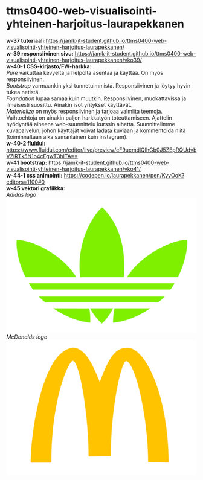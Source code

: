 # ttms0400-web-visualisointi-yhteinen-harjoitus-laurapekkanen

<b>w-37 tutoriaali:</b>https://jamk-it-student.github.io/ttms0400-web-visualisointi-yhteinen-harjoitus-laurapekkanen/<br/>
<b>w-39 responsiivinen sivu:</b> https://jamk-it-student.github.io/ttms0400-web-visualisointi-yhteinen-harjoitus-laurapekkanen/vko39/<br/>
<b>w-40-1 CSS-kirjasto/FW-harkka:</b><br/>
<i>Pure</i> vaikuttaa kevyeltä ja helpolta asentaa ja käyttää. On myös responsiivinen.<br/>
<i>Bootstrap</i> varmaankin yksi tunnetuimmista. Responsiivinen ja löytyy hyvin tukea netistä.<br/>
<i>Foundation</i> lupaa samaa kuin muutkin. Responsiivinen, muokattavissa ja ilmeisesti suosittu. Ainakin isot yritykset käyttävät.<br/>
<i>Materialize</i> on myös responsiivinen ja tarjoaa valmiita teemoja.<br/>
Vaihtoehtoja on ainakin paljon harkkatyön toteuttamiseen. Ajattelin hyödyntää aiheena web-suunnittelu kurssin aihetta. Suunnittelimme kuvapalvelun, johon käyttäjät voivat ladata kuviaan ja kommentoida niitä (toiminnaltaan aika samanlainen kuin instagram).<br/>
<b>w-40-2 fluidui:</b> https://www.fluidui.com/editor/live/preview/cF9ucmdlQlhGb0J5ZEpRQUdvbVZiRTk5N1o4cFgwT3hlTA==<br/>
<b>w-41 bootstrap:</b> https://jamk-it-student.github.io/ttms0400-web-visualisointi-yhteinen-harjoitus-laurapekkanen/vko41/<br/>
<b>w-44-1 css animointi:</b> https://codepen.io/laurapekkanen/pen/KyvOoK?editors=1100#0<br/>
<b>w-45 vektori grafiikka:</b><br/>
<i>Adidas logo</i><br/>
![Adidas logo](https://github.com/JAMK-IT-STUDENT/ttms0400-web-visualisointi-yhteinen-harjoitus-laurapekkanen/blob/master/adidas.svg)<br/>
<i>McDonalds logo</i><br/>
![McDonalds logo](https://github.com/JAMK-IT-STUDENT/ttms0400-web-visualisointi-yhteinen-harjoitus-laurapekkanen/blob/master/mc.svg)
